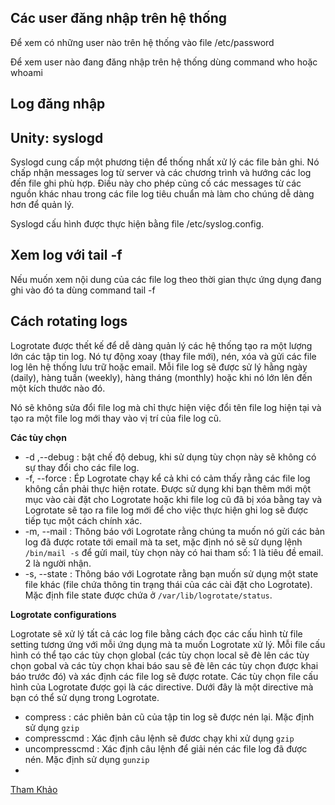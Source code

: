 ## Các user đăng nhập trên hệ thống

Để xem có những user nào trên hệ thống vào file /etc/password

Để xem user nào đang đăng nhập trên hệ thống dùng command who hoặc whoami

## Log đăng nhập



## Unity: syslogd

Syslogd cung cấp một phương tiện để thống nhất xử lý các file bản ghi. Nó chấp nhận messages log từ server và các chương trình và hướng các log đến file ghi phù hợp. Điều này cho phép củng cố các messages từ các nguồn khác nhau trong các file log tiêu chuẩn mà làm cho chúng dễ dàng hơn để quản lý.

Syslogd cấu hình được thực hiện bằng file /etc/syslog.config. 

## Xem log với tail -f

Nếu muốn xem nội dung của các file log theo thời gian thực ứng dụng đang ghi vào đó ta dùng command tail -f


## Cách rotating logs

Logrotate được thết kế để dễ dàng quản lý các hệ thống tạo ra một lượng lớn các tập tin log. Nó tự động xoay (thay file mới), nén, xóa và gửi các file log lên hệ thống lưu trữ hoặc email. Mỗi file log sẽ được sử lý hằng ngày (daily), hàng tuần (weekly), hàng tháng (monthly) hoặc khi nó lớn lên đến một kích thước nào đó.

Nó sẽ không sửa đổi file log mà chỉ thực hiện việc đổi tên file log hiện tại và tạo ra một file log mới thay vào vị trí của file log cũ.

**Các tùy chọn**
- -d ,--debug : bật chế độ debug, khi sử dụng tùy chọn này sẽ không có sự thay đổi cho các file log.
- -f, --force : Ép Logrotate chạy kể cả khi có cảm thấy rằng các file log không cần phải thực  hiện rotate. Được sử dụng khi bạn thêm mới một mục vào cài đặt cho Logrotate hoặc khi file log cũ đã bị xóa bằng tay và Logrotate sẽ tạo ra file log mới để cho việc thực hiện ghi log sẽ được tiếp tục một cách chính xác.
- -m, --mail <command> : Thông báo với Logrotate rằng chúng ta muốn nó gửi các bản log đã được rotate tới email mà ta set, mặc định nó sẽ sử dụng lệnh `/bin/mail -s` để gửi mail, tùy chọn này có hai tham số: 1 là tiêu đề email. 2 là người nhận.
- -s, --state <statefile> : Thông báo với Logrotate rằng bạn muốn sử dụng một state file khác (file chứa thông tin trạng thái của các cài đặt cho Logrotate). Mặc định file state được chứa ở `/var/lib/logrotate/status`.

**Logrotate configurations**

Logrotate sẽ xử lý tất cả các log file bằng cách đọc các cấu hình từ file setting tương ứng với mỗi ứng dụng mà ta muốn Logrotate xử lý. Mỗi file cấu hình có thể tạo các tùy chọn global (các tùy chọn local sẽ đè lên các tùy chọn gobal và các tùy chọn khai báo sau sẽ đè lên các tùy chọn được khai báo trước đó) và xác định các file log sẽ được rotate. Các tùy chọn file cấu hình của Logrotate được gọi là các directive. Dưới đây là một directive mà bạn có thể sử dụng trong Logrotate.
- compress : các phiên bản cũ của tập tin log sẽ được nén lại. Mặc định sử dụng `gzip`
- compresscmd : Xác định câu lệnh sẽ đươc chạy khi xử dụng `gzip`
- uncompresscmd : Xác định câu lệnh để giải nén các file log đã được nén. Mặc định sử dụng `gunzip`
- 



[Tham Khảo](https://viblo.asia/p/rotate-rails-logs-with-logrotate-XL6lAgYmKek)
